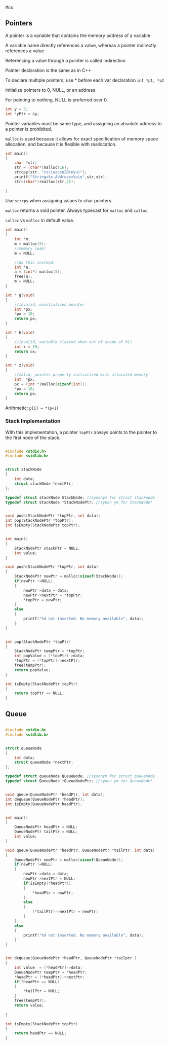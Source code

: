 #cs 
## Pointers

A pointer is a variable that contains the memory address of a variable

A variable name directly references a value, whereas a pointer indirectly references a value

Referencing a value through a pointer is called indirection 


Pointer declaration is the same as in C++

To declare multiple pointers, use * before each var declaration `int *p1, *p2`

Initialize pointers to 0, NULL, or an address

For pointing to nothing, NULL is preferred over 0.

```C
int y = 5;
int *yPtr = &y;
```


Pointer variables must be same type, and assigning an absolute address to a pointer is prohibited.


`malloc` is used because it allows for exact specification of memory space allocation, and because it is flexible with reallocation.

```c
int main()
{
	char *str;
	str = (char*)malloc(16);
	strcpy(str, "csciuacso20(nyu)");
	printf("String=%s,Address=%u\n",str,str);
	str=(char*)realloc(str,25);
	
}
```


Use `strcpy` when assigning values to char pointers.

`malloc` returns a void pointer. Always typecast for `malloc` and `calloc`.

`calloc` vs `malloc` in default value.


```c
int main()
{
	int *m;
	m = malloc(5);
	//memory leak!
	m = NULL;

	//do this instead:
	int *a;
	a = (int*) malloc(5);
	free(a);
	m = NULL;
}
```


```C
int * g(void)
{
	//invalid, unintialized pointer
	int *px;
	*px = 10;
	return px;
}

int * h(void)
{
	//invalid, variable cleared when out of scope of h()
	int x = 10;
	return &x;
}

int * z(void)
{
	//valid, pointer properly initialised with allocated memory
	int  *px;
	px = (int *)malloc(sizeof(int));
	*px = 10;
	return px;
}
```

Arithmetic:
`p[i] = *(p+i)`


### Stack Implementation

With this implementation, a pointer `topPtr` always points to the pointer to the first node of the stack. 

```C

#include <stdio.h>
#include <stdlib.h>


struct stackNode
{
	int data;
	struct stackNode *nextPtr;
};

typedef struct stackNode StackNode; //synonym for struct stacknode
typedef struct StackNode *StackNodePtr; //synon ym for StackNode*


void push(StackNodePtr *topPtr, int data);
int pop(StackNodePtr *topPtr);
int isEmpty(StackNodePtr topPtr);


int main()
{
	StackNodePtr stackPtr = NULL;
	int value;
}

void push(StackNodePtr *topPtr, int data)
{
	StackNodePtr newPtr = malloc(sizeof(StackNode));
	if(newPtr !=NULL)
	{
		newPtr->data = data;
		newPtr->nextPtr = *topPtr;
		*topPtr = newPtr;
	}
	else
	{
		printf("%d not inserted. No memory available", data);
	}
}


int pop(StackNodePtr *topPtr)
{
	StackNodePtr tempPtr = *topPtr;
	int popValue = (*topPtr)->data;
	*topPtr = (*topPtr)->nextPtr;
	free(tempPtr);
	return popValue;
}

int isEmpty(StackNodePtr topPtr)
{
	return topPtr == NULL;
}

```




## Queue

```C

#include <stdio.h>
#include <stdlib.h>


struct queueNode
{
	int data;
	struct queueNode *nextPtr;
};

typedef struct queueNode QueueNode; //synonym for struct queuenode
typedef struct QueueNode *QueueNodePtr; //synon ym for QueueNode*


void queue(QueueNodePtr *headPtr, int data);
int dequeue(QueueNodePtr *headPtr);
int isEmpty(QueueNodePtr headPtr);


int main()
{
	QueueNodePtr headPtr = NULL;
	QueueNodePtr tailPtr = NULL;
	int value;
}

void queue(QueueNodePtr *headPtr, QueueNodePtr *tailPtr, int data)
{
	QueueNodePtr newPtr = malloc(sizeof(QueueNode));
	if(newPtr !=NULL)
	{
		newPtr->data = data;
		newPtr->nextPtr = NULL;
		if(isEmpty(*headPtr))
		{
			*headPtr = newPtr;
		}
		else
		{
			(*tailPtr)->nextPtr = newPtr;
		}
	}
	else
	{
		printf("%d not inserted. No memory available", data);
	}
}


int dequeue(QueueNodePtr *headPtr, QueueNodePtr *tailptr )
{
	int value  = (*headPtr)->data;
	QueueNodePtr tempPtr = *headPtr;
	*headPtr = (*headPtr)->nextPtr;
	if(*headPtr == NULL)
	{
		*tailPtr = NULL;
	}	
	free(tempPtr);
	return value;
	
}

int isEmpty(StackNodePtr topPtr)
{
	return headPtr == NULL;
}

```

